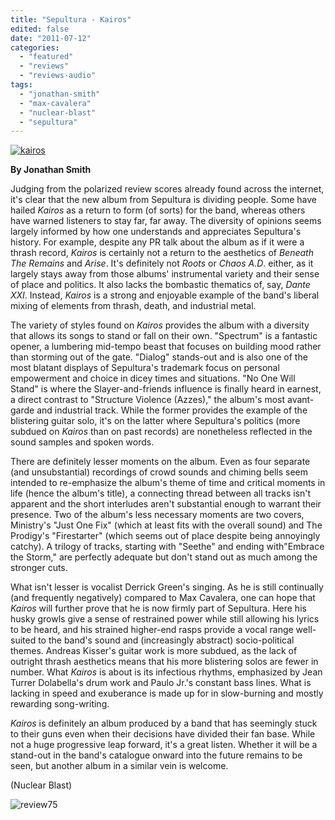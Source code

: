 ```yaml
---
title: "Sepultura - Kairos"
edited: false
date: "2011-07-12"
categories:
  - "featured"
  - "reviews"
  - "reviews-audio"
tags:
  - "jonathan-smith"
  - "max-cavalera"
  - "nuclear-blast"
  - "sepultura"
---
```


[![](http://www.hellbound.ca/wp-content/uploads/2011/07/kairos.jpg "kairos")](http://www.hellbound.ca/wp-content/uploads/2011/07/kairos.jpg)

**By Jonathan Smith**

Judging from the polarized review scores already found across the internet, it's clear that the new album from Sepultura is dividing people. Some have hailed _Kairos_ as a return to form (of sorts) for the band, whereas others have warned listeners to stay far, far away. The diversity of opinions seems largely informed by how one understands and appreciates Sepultura's history. For example, despite any PR talk about the album as if it were a thrash record, _Kairos_ is certainly not a return to the aesthetics of _Beneath The Remains_ and _Arise_. It's definitely not _Roots_ or _Chaos A.D_. either, as it largely stays away from those albums' instrumental variety and their sense of place and politics. It also lacks the bombastic thematics of, say, _Dante XXI_. Instead, _Kairos_ is a strong and enjoyable example of the band's liberal mixing of elements from thrash, death, and industrial metal.

The variety of styles found on _Kairos_ provides the album with a diversity that allows its songs to stand or fall on their own. "Spectrum" is a fantastic opener, a lumbering mid-tempo beast that focuses on building mood rather than storming out of the gate. "Dialog" stands-out and is also one of the most blatant displays of Sepultura's trademark focus on personal empowerment and choice in dicey times and situations. "No One Will Stand" is where the Slayer-and-friends influence is finally heard in earnest, a direct contrast to "Structure Violence (Azzes)," the album's most avant-garde and industrial track. While the former provides the example of the blistering guitar solo, it's on the latter where Sepultura's politics (more subdued on _Kairos_ than on past records) are nonetheless reflected in the sound samples and spoken words.

There are definitely lesser moments on the album. Even as four separate (and unsubstantial) recordings of crowd sounds and chiming bells seem intended to re-emphasize the album's theme of time and critical moments in life (hence the album's title), a connecting thread between all tracks isn't apparent and the short interludes aren't substantial enough to warrant their presence. Two of the album's less necessary moments are two covers, Ministry's "Just One Fix" (which at least fits with the overall sound) and The Prodigy's "Firestarter" (which seems out of place despite being annoyingly catchy). A trilogy of tracks, starting with "Seethe" and ending with"Embrace the Storm," are perfectly adequate but don't stand out as much among the stronger cuts.

What isn't lesser is vocalist Derrick Green's singing. As he is still continually (and frequently negatively) compared to Max Cavalera, one can hope that _Kairos_ will further prove that he is now firmly part of Sepultura. Here his husky growls give a sense of restrained power while still allowing his lyrics to be heard, and his strained higher-end rasps provide a vocal range well-suited to the band's sound and (increasingly abstract) socio-political themes. Andreas Kisser's guitar work is more subdued, as the lack of outright thrash aesthetics means that his more blistering solos are fewer in number. What _Kairos_ is about is its infectious rhythms, emphasized by Jean Turrer Dolabella's drum work and Paulo Jr.'s constant bass lines. What is lacking in speed and exuberance is made up for in slow-burning and mostly rewarding song-writing.

_Kairos_ is definitely an album produced by a band that has seemingly stuck to their guns even when their decisions have divided their fan base. While not a huge progressive leap forward, it's a great listen. Whether it will be a stand-out in the band's catalogue onward into the future remains to be seen, but another album in a similar vein is welcome.

(Nuclear Blast)

![](http://www.hellbound.ca/wp-content/uploads/2009/09/review75.png "review75")
